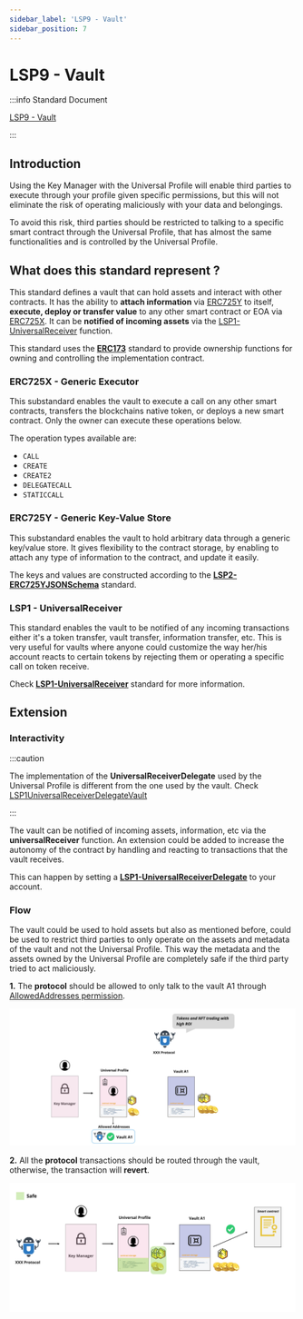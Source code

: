 ```yaml
---
sidebar_label: 'LSP9 - Vault'
sidebar_position: 7
---
```


# LSP9 - Vault

:::info Standard Document

[LSP9 - Vault](https://github.com/lukso-network/LIPs/blob/main/LSPs/LSP-9-Vault.md)

:::

## Introduction

Using the Key Manager with the Universal Profile will enable third parties to execute through your profile given specific permissions, but this will not eliminate the risk of operating maliciously with your data and belongings.

To avoid this risk, third parties should be restricted to talking to a specific smart contract through the Universal Profile, that has almost the same functionalities and is controlled by the Universal Profile.

## What does this standard represent ?

This standard defines a vault that can hold assets and interact with other contracts. It has the ability to **attach information** via [ERC725Y](https://github.com/ethereum/EIPs/blob/master/EIPS/eip-725.md#erc725y) to itself, **execute, deploy or transfer value** to any other smart contract or EOA via [ERC725X](https://github.com/ethereum/EIPs/blob/master/EIPS/eip-725.md#erc725x). It can be **notified of incoming assets** via the [LSP1-UniversalReceiver](https://github.com/lukso-network/LIPs/blob/master/LSPs/LSP-1-UniversalReceiver.md) function.

This standard uses the **[ERC173](https://eips.ethereum.org/EIPS/eip-173)** standard to provide ownership functions for owning and controlling the implementation contract.

### ERC725X - Generic Executor

This substandard enables the vault to execute a call on any other smart contracts, transfers the blockchains native token, or deploys a new smart contract. Only the owner can execute these operations below.

The operation types available are:

- `CALL`
- `CREATE`
- `CREATE2`
- `DELEGATECALL`
- `STATICCALL`

### ERC725Y - Generic Key-Value Store

This substandard enables the vault to hold arbitrary data through a generic key/value store. It gives flexibility to the contract storage, by enabling to attach any type of information to the contract, and update it easily.

The keys and values are constructed according to the **[LSP2-ERC725YJSONSchema](../generic-standards/01-lsp2-json-schema.md)** standard.

### LSP1 - UniversalReceiver

This standard enables the vault to be notified of any incoming transactions either it's a token transfer, vault transfer, information transfer, etc.
This is very useful for vaults where anyone could customize the way her/his account reacts to certain tokens by rejecting them or operating a specific call on token receive.

Check **[LSP1-UniversalReceiver](../generic-standards/02-lsp1-universal-receiver.md)** standard for more information.

## Extension

### Interactivity

:::caution

The implementation of the **UniversalReceiverDelegate** used by the Universal Profile is different from the one used by the vault. Check [LSP1UniversalReceiverDelegateVault](../smart-contracts/lsp1-universal-receiver-delegate-vault.md)

:::

The vault can be notified of incoming assets, information, etc via the **universalReceiver** function. An extension could be added to increase the autonomy of the contract by handling and reacting to transactions that the vault receives.

This can happen by setting a **[LSP1-UniversalReceiverDelegate](./02-lsp1-universal-receiver-delegate.md)** to your account.

### Flow

The vault could be used to hold assets but also as mentioned before, could be used to restrict third parties to only operate on the assets and metadata of the vault and not the Universal Profile. This way the metadata and the assets owned by the Universal Profile are completely safe if the third party tried to act maliciously.

**1.** The **protocol** should be allowed to only talk to the vault A1 through [AllowedAddresses permission](./lsp6-key-manager#address-permissions).

![LSP9 vault allowed in profile](../../../static/img/vault-flow.jpeg)

**2.** All the **protocol** transactions should be routed through the vault, otherwise, the transaction will **revert**.

![LSP9 vault with third parties flow](../../../static/img/lsp9-vault-flow.jpeg)